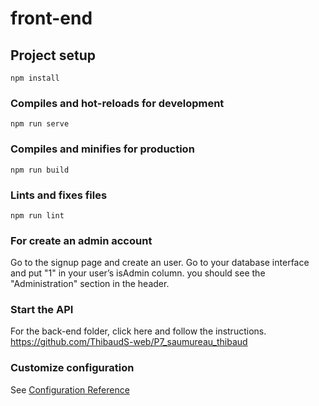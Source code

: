 # front-end

## Project setup
```
npm install
```

### Compiles and hot-reloads for development
```
npm run serve
```

### Compiles and minifies for production
```
npm run build
```

### Lints and fixes files
```
npm run lint
```

### For create an admin account
Go to the signup page and create an user.
Go to your database interface and put "1" in your user’s isAdmin column.
you should see the "Administration" section in the header.

### Start the API
For the back-end folder, click here and follow the instructions. https://github.com/ThibaudS-web/P7_saumureau_thibaud

### Customize configuration
See [Configuration Reference](https://cli.vuejs.org/config/)


